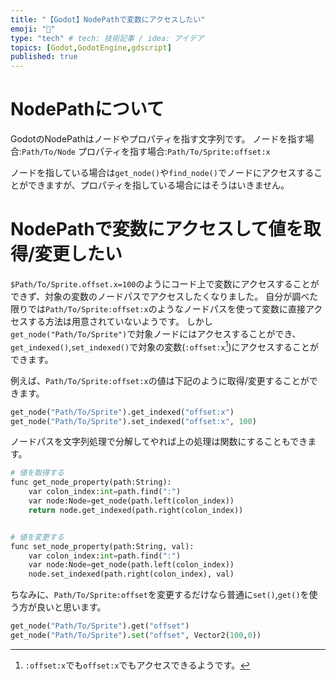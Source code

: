 ```yaml
---
title: "【Godot】NodePathで変数にアクセスしたい"
emoji: "👏"
type: "tech" # tech: 技術記事 / idea: アイデア
topics: [Godot,GodotEngine,gdscript]
published: true
---
```


# NodePathについて
GodotのNodePathはノードやプロパティを指す文字列です。
ノードを指す場合:`Path/To/Node`
プロパティを指す場合:`Path/To/Sprite:offset:x`

ノードを指している場合は`get_node()`や`find_node()`でノードにアクセスすることができますが、プロパティを指している場合にはそうはいきません。


# NodePathで変数にアクセスして値を取得/変更したい
`$Path/To/Sprite.offset.x=100`のようにコード上で変数にアクセスすることができず、対象の変数のノードパスでアクセスしたくなりました。
自分が調べた限りでは`Path/To/Sprite:offset:x`のようなノードパスを使って変数に直接アクセスする方法は用意されていないようです。
しかし`get_node("Path/To/Sprite")`で対象ノードにはアクセスすることができ、`get_indexed()`,`set_indexed()`で対象の変数(`:offset:x`[^1])にアクセスすることができます。

例えば、`Path/To/Sprite:offset:x`の値は下記のように取得/変更することができます。
```python
get_node("Path/To/Sprite").get_indexed("offset:x")
get_node("Path/To/Sprite").set_indexed("offset:x", 100)
```

ノードパスを文字列処理で分解してやれば上の処理は関数にすることもできます。
```python
# 値を取得する
func get_node_property(path:String):
    var colon_index:int=path.find(":")
    var node:Node=get_node(path.left(colon_index))
    return node.get_indexed(path.right(colon_index))


# 値を変更する
func set_node_property(path:String, val):
    var colon_index:int=path.find(":")
    var node:Node=get_node(path.left(colon_index))
    node.set_indexed(path.right(colon_index), val)
```

ちなみに、`Path/To/Sprite:offset`を変更するだけなら普通に`set()`,`get()`を使う方が良いと思います。
```python
get_node("Path/To/Sprite").get("offset")
get_node("Path/To/Sprite").set("offset", Vector2(100,0))
```

[^1]: `:offset:x`でも`offset:x`でもアクセスできるようです。
